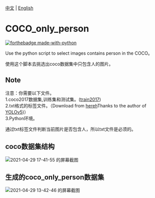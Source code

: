 [中文](https://github.com/SpongeBab/COCO_only_person) | [English](https://github.com/SpongeBab/COCO_only_person/blob/main/README-en.md)

# COCO_only_person
[![forthebadge made-with-python](http://ForTheBadge.com/images/badges/made-with-python.svg)](https://www.python.org/)   

Use the python script to select images contains person in the COCO。

使用这个脚本去挑选出coco数据集中只包含人的图片。
## Note
注意：你需要以下文件。  
1.coco2017数据集,训练集和测试集。([train2017](http://images.cocodataset.org/zips/train2017.zip))  
2.txt格式的标签文件。（Download from [hereh](https://github.com/ultralytics/yolov5/releases/download/v1.0/coco2017labels.zip)Thanks to the author of [YOLOv5](https://github.com/ultralytics/yolov5))）  
3.Python环境。

通过txt标签文件判断当前图片是否包含人，所以txt文件是必须的。

## coco数据集结构
![2021-04-29 17-41-55 的屏幕截图](https://user-images.githubusercontent.com/65898238/116532251-9e94f600-a912-11eb-8487-6c2db409fe20.png)


## 生成的coco_only_person数据集
![2021-04-29 13-42-46 的屏幕截图](https://user-images.githubusercontent.com/65898238/116506920-d8550500-a8f0-11eb-9f76-c86d84c2b99f.png)

